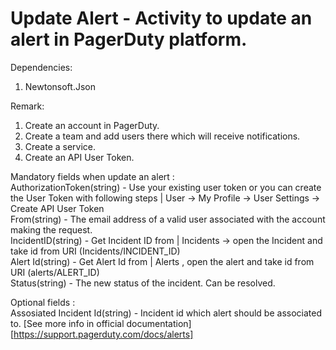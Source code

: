 ﻿# Update Alert - Activity to update an alert in PagerDuty platform.

Dependencies:
1. Newtonsoft.Json

Remark:
1. Create an account in PagerDuty.
3. Create a team and add users there which will receive notifications.
4. Create a service.
5. Create an API User Token.

Mandatory fields when update an alert :<br />
AuthorizationToken(string) - Use your existing user token or you can create the User Token with following steps | User -> My Profile -> User Settings -> Create API User Token<br />
From(string) - The email address of a valid user associated with the account making the request.<br />
IncidentID(string) - Get Incident ID from | Incidents -> open the Incident and take id from URI (Incidents/INCIDENT_ID) <br />
Alert Id(string) - Get Alert Id from | Alerts , open the alert and take id from URI (alerts/ALERT_ID) <br />
Status(string) - The new status of the incident. Can be resolved.<br />

Optional fields : <br />
Assosiated Incident Id(string) - Incident id which alert should be associated to.
[See more info in official documentation][https://support.pagerduty.com/docs/alerts]